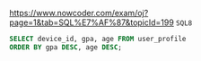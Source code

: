 https://www.nowcoder.com/exam/oj?page=1&tab=SQL%E7%AF%87&topicId=199
`SQL8`

```SQL
SELECT device_id, gpa, age FROM user_profile
ORDER BY gpa DESC, age DESC;
```
